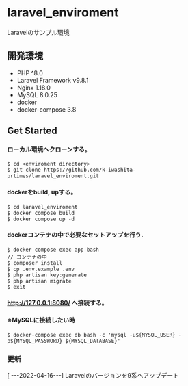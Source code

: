# laravel_enviroment
Laravelのサンプル環境

## 開発環境
- PHP ^8.0
- Laravel Framework v9.8.1
- Nginx 1.18.0
- MySQL 8.0.25
- docker
- docker-compose 3.8


## Get Started


#### ローカル環境へクローンする。
```
$ cd <enviroment directory>
$ git clone https://github.com/k-iwashita-prtimes/laravel_enviroment.git
```

#### dockerをbuild, upする。
```
$ cd laravel_enviroment
$ docker compose build
$ docker compose up -d 
```

#### dockerコンテナの中で必要なセットアップを行う.
```
$ docker compose exec app bash
// コンテナの中
$ composer install
$ cp .env.example .env
$ php artisan key:generate
$ php artisan migrate
$ exit 
```

#### http://127.0.0.1:8080/ へ接続する。


#### ※MySQLに接続したい時
```
$ docker-compose exec db bash -c 'mysql -u${MYSQL_USER} -p${MYSQL_PASSWORD} ${MYSQL_DATABASE}'
```

### 更新
[ ---2022-04-16---] Laravelのバージョンを9系へアップデート
